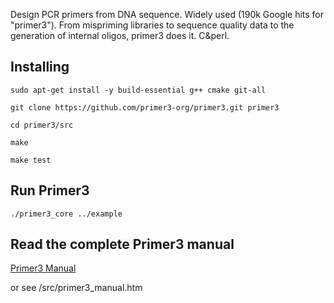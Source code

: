 Design PCR primers from DNA sequence. Widely used (190k Google hits for "primer3").
From mispriming libraries to sequence quality data to the generation of internal
oligos, primer3 does it. C&perl.

Installing
----------

`sudo apt-get install -y build-essential g++ cmake git-all`

`git clone https://github.com/primer3-org/primer3.git primer3`

`cd primer3/src`

`make`

`make test`


Run Primer3
-----------

`./primer3_core ../example`


Read the complete Primer3 manual
--------------------------------
[Primer3 Manual](http://primer3.org/primer3_manual.htm)

or see /src/primer3_manual.htm
